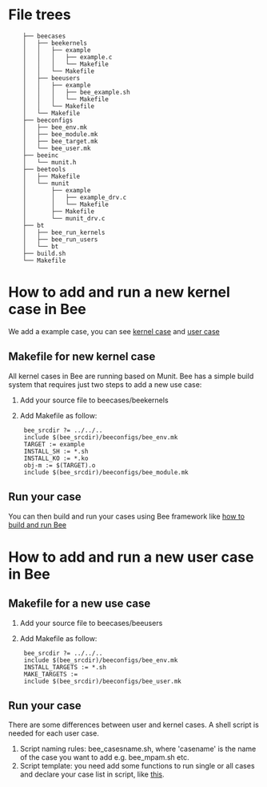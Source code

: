 # File trees

        ├── beecases
        │   ├── beekernels
        │   │   ├── example
        │   │   │   ├── example.c
        │   │   │   └── Makefile
        │   │   └── Makefile
        │   ├── beeusers
        │   │   ├── example
        │   │   │   ├── bee_example.sh
        │   │   │   └── Makefile
        │   │   └── Makefile
        │   └── Makefile
        ├── beeconfigs
        │   ├── bee_env.mk
        │   ├── bee_module.mk
        │   ├── bee_target.mk
        │   └── bee_user.mk
        ├── beeinc
        │   └── munit.h
        ├── beetools
        │   ├── Makefile
        │   └── munit
        │       ├── example
        │       │   ├── example_drv.c
        │       │   └── Makefile
        │       ├── Makefile
        │       └── munit_drv.c
        ├── bt
        │   ├── bee_run_kernels
        │   ├── bee_run_users
        │   └── bt
        ├── build.sh
        └── Makefile


# How to add and run a new kernel case in Bee

We add a example case, you can see [kernel case](../package/bee/src/beecases/beekernels/example/) and [user case](../package/bee/src/beecases/beeusers/example/)

## Makefile for new kernel case

All kernel cases in Bee are running based on Munit. Bee has a simple build system that requires just two steps to add a new use case:

1. Add your source file to beecases/beekernels
2. Add Makefile as follow:

        bee_srcdir ?= ../../..
        include $(bee_srcdir)/beeconfigs/bee_env.mk
        TARGET := example
        INSTALL_SH := *.sh
        INSTALL_KO := *.ko
        obj-m := $(TARGET).o
        include $(bee_srcdir)/beeconfigs/bee_module.mk

## Run your case

You can then build and run your cases using Bee framework like [how to build and run Bee](bee.md)

# How to add and run a new user case in Bee

## Makefile for a new use case

1. Add your source file to beecases/beeusers
2. Add Makefile as follow:

        bee_srcdir ?= ../../..
        include $(bee_srcdir)/beeconfigs/bee_env.mk
        INSTALL_TARGETS := *.sh
        MAKE_TARGETS :=
        include $(bee_srcdir)/beeconfigs/bee_user.mk

## Run your case

There are some differences between user and kernel cases. A shell script is needed for each user case.

1. Script naming rules: bee_casesname.sh, where 'casename' is the name of the case you want to add e.g. bee_mpam.sh etc.
2. Script template: you need add some functions to run single or all cases and declare your case list in script, like [this](../package/bee/src/beecases/beeusers/example/bee_example.sh).

